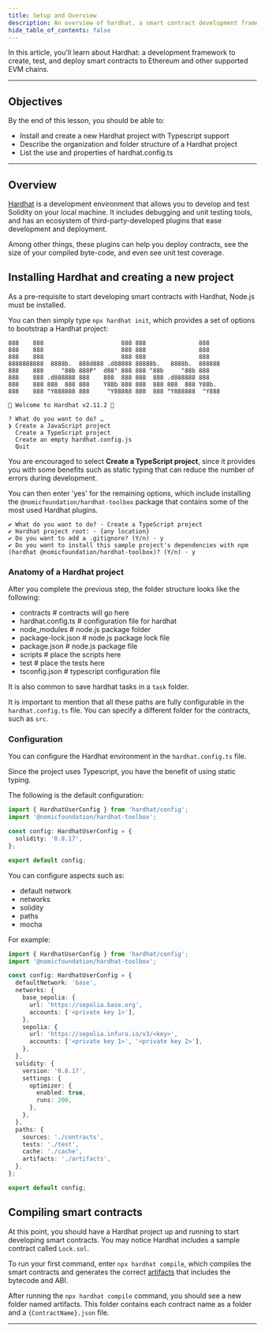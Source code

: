 ```yaml
---
title: Setup and Overview
description: An overview of hardhat, a smart contract development framework
hide_table_of_contents: false
---
```


In this article, you'll learn about Hardhat: a development framework to create, test, and deploy smart contracts to Ethereum and other supported EVM chains.

---

## Objectives

By the end of this lesson, you should be able to:

- Install and create a new Hardhat project with Typescript support
- Describe the organization and folder structure of a Hardhat project
- List the use and properties of hardhat.config.ts

---

## Overview

[Hardhat] is a development environment that allows you to develop and test Solidity on your local machine. It includes debugging and unit testing tools, and has an ecosystem of third-party-developed plugins that ease development and deployment.

Among other things, these plugins can help you deploy contracts, see the size of your compiled byte-code, and even see unit test coverage.

## Installing Hardhat and creating a new project

As a pre-requisite to start developing smart contracts with Hardhat, Node.js must be installed.

You can then simply type `npx hardhat init`, which provides a set of options to bootstrap a Hardhat project:

```
888    888                      888 888               888
888    888                      888 888               888
888    888                      888 888               888
8888888888  8888b.  888d888 .d88888 88888b.   8888b.  888888
888    888     "88b 888P"  d88" 888 888 "88b     "88b 888
888    888 .d888888 888    888  888 888  888 .d888888 888
888    888 888  888 888    Y88b 888 888  888 888  888 Y88b.
888    888 "Y888888 888     "Y88888 888  888 "Y888888  "Y888

👷 Welcome to Hardhat v2.11.2 👷‍

? What do you want to do? …
❯ Create a JavaScript project
  Create a TypeScript project
  Create an empty hardhat.config.js
  Quit
```

You are encouraged to select **Create a TypeScript project**, since it provides you with some benefits such as static typing that can reduce the number of errors during development.

You can then enter 'yes' for the remaining options, which include installing the `@nomicfoundation/hardhat-toolbox` package that contains some of the most used Hardhat plugins.

```
✔ What do you want to do? · Create a TypeScript project
✔ Hardhat project root: · {any location}
✔ Do you want to add a .gitignore? (Y/n) · y
✔ Do you want to install this sample project's dependencies with npm (hardhat @nomicfoundation/hardhat-toolbox)? (Y/n) · y
```

### Anatomy of a Hardhat project

After you complete the previous step, the folder structure looks like the following:

- contracts # contracts will go here
- hardhat.config.ts # configuration file for hardhat
- node_modules # node.js package folder
- package-lock.json # node.js package lock file
- package.json # node.js package file
- scripts # place the scripts here
- test # place the tests here
- tsconfig.json # typescript configuration file

It is also common to save hardhat tasks in a `task` folder.

It is important to mention that all these paths are fully configurable in the `hardhat.config.ts` file. You can specify a different folder for the contracts, such as `src`.

### Configuration

You can configure the Hardhat environment in the `hardhat.config.ts` file.

Since the project uses Typescript, you have the benefit of using static typing.

The following is the default configuration:

```typescript
import { HardhatUserConfig } from 'hardhat/config';
import '@nomicfoundation/hardhat-toolbox';

const config: HardhatUserConfig = {
  solidity: '0.8.17',
};

export default config;
```

You can configure aspects such as:

- default network
- networks
- solidity
- paths
- mocha

For example:

```typescript
import { HardhatUserConfig } from 'hardhat/config';
import '@nomicfoundation/hardhat-toolbox';

const config: HardhatUserConfig = {
  defaultNetwork: 'base',
  networks: {
    base_sepolia: {
      url: 'https://sepolia.base.org',
      accounts: ['<private key 1>'],
    },
    sepolia: {
      url: 'https://sepolia.infura.io/v3/<key>',
      accounts: ['<private key 1>', '<private key 2>'],
    },
  },
  solidity: {
    version: '0.8.17',
    settings: {
      optimizer: {
        enabled: true,
        runs: 200,
      },
    },
  },
  paths: {
    sources: './contracts',
    tests: './test',
    cache: './cache',
    artifacts: './artifacts',
  },
};

export default config;
```

## Compiling smart contracts

At this point, you should have a Hardhat project up and running to start developing smart contracts. You may notice Hardhat includes a sample contract called `Lock.sol`.

To run your first command, enter `npx hardhat compile`, which compiles the smart contracts and generates the correct [artifacts](https://hardhat.org/hardhat-runner/docs/advanced/artifacts) that includes the bytecode and ABI.

After running the `npx hardhat compile` command, you should see a new folder named artifacts. This folder contains each contract name as a folder and a
`{ContractName}.json` file.

---

[Solidity Docs]: https://docs.soliditylang.org/en/v0.8.17/
[Remix Project]: https://remix-project.org/
[Hardhat]: https://hardhat.org/
[Compilation Artifacts]: https://hardhat.org/hardhat-runner/docs/advanced/artifacts
